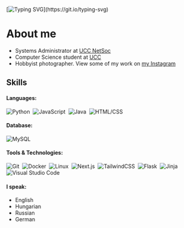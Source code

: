 [![Typing SVG](https://readme-typing-svg.demolab.com?font=Fira+Code&size=40&pause=1000&color=4707F7&repeat=false&width=600&height=65&lines=Hi%2C+I'm+M%C3%A1t%C3%A9+G.+Sa%C3%A1ry.)](https://git.io/typing-svg)
# About me

- Systems Administrator at [UCC NetSoc](https://netsoc.co/rk/)
- Computer Science student at [UCC](https://www.ucc.ie/en/)
- Hobbyist photographer. View some of my work on [my Instagram](https://www.instagram.com/matesaary/)

## Skills

#### Languages:

![Python](https://img.shields.io/badge/Python-0078d7?style=flat-square&logo=python&logoColor=FFD43B)&nbsp;
![JavaScript](https://img.shields.io/badge/JavaScript-F0DB4F?style=flat-square&logo=javascript&logoColor=323330)&nbsp;
![Java](https://img.shields.io/badge/Java-f89820?style=flat-square&logoColor=FFD43B&color=f89820)&nbsp;
![HTML/CSS](https://img.shields.io/badge/HTML%2FCSS-E34C26?style=flat-square&logo=html5&logoColor=white)&nbsp;

#### Database:

![MySQL](https://img.shields.io/badge/MySQL-00758F?style=flat-square&logo=mysql&logoColor=white)&nbsp;

#### Tools & Technologies:

![Git](https://img.shields.io/badge/Git-F1502F?style=flat-square&logo=git&logoColor=white)&nbsp;
![Docker](https://img.shields.io/badge/Docker-384d54?style=flat-square&logo=docker)&nbsp;
![Linux](https://img.shields.io/badge/Linux-333333?style=flat-square&logo=linux)&nbsp;
![Next.js](https://img.shields.io/badge/Next.js-white?style=flat-square&logo=nextdotjs&logoColor=black)&nbsp;
![TailwindCSS](https://img.shields.io/badge/TailwindCSS-white?style=flat-square&logo=tailwindcss)&nbsp;
![Flask](https://img.shields.io/badge/Flask-black?style=flat-square&logo=flask)&nbsp;
![Jinja](https://img.shields.io/badge/Jinja-333333?style=flat-square&logo=jinja)&nbsp;
![Visual Studio Code](https://img.shields.io/badge/VS%20Code-0078d7?style=flat-square&logo=visualstudiocode)&nbsp;

<!--START_SECTION:devmetics-->
<!--END_SECTION:devmetics-->


#### I speak:

- English
- Hungarian
- Russian
- German
